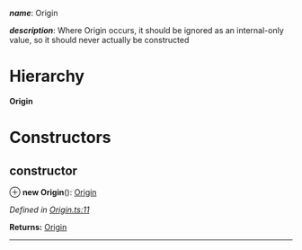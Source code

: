 

*__name__*: Origin

*__description__*: Where Origin occurs, it should be ignored as an internal-only value, so it should never actually be constructed

# Hierarchy

**Origin**

# Constructors

<a id="constructor"></a>

##  constructor

⊕ **new Origin**(): [Origin](_origin_.origin.md)

*Defined in [Origin.ts:11](https://github.com/polkadot-js/api/blob/6cab9be/packages/types/src/Origin.ts#L11)*

**Returns:** [Origin](_origin_.origin.md)

___


